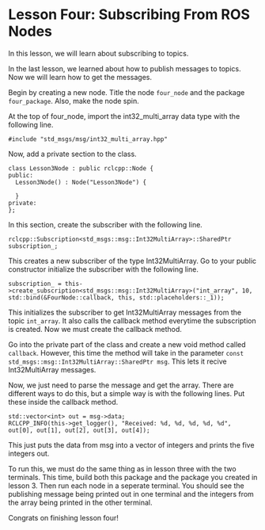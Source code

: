 # Lesson Four: Subscribing From ROS Nodes

In this lesson, we will learn about subscribing to topics.

In the last lesson, we learned about how to publish messages to topics. Now we will learn how to get the messages.

Begin by creating a new node. Title the node `four_node` and the package `four_package`. Also, make the node spin.

At the top of four_node, import the int32_multi_array data type with the following line.

```
#include "std_msgs/msg/int32_multi_array.hpp"
```

Now, add a private section to the class. 

```
class Lesson3Node : public rclcpp::Node {
public:
  Lesson3Node() : Node("Lesson3Node") {
    
  }
private:
};
```

In this section, create the subscriber with the following line.

```
rclcpp::Subscription<std_msgs::msg::Int32MultiArray>::SharedPtr subscription_;
```

This creates a new subscriber of the type Int32MultiArray. Go to your public constructor initialize the subscriber with the following line.

```
subscription_ = this->create_subscription<std_msgs::msg::Int32MultiArray>("int_array", 10, std::bind(&FourNode::callback, this, std::placeholders::_1));
```

This initializes the subscriber to get Int32MultiArray messages from the topic `int_array`. It also calls the callback method everytime the subscription is created. Now we must create the callback method.

Go into the private part of the class and create a new void method called `callback`. However, this time the method will take in the parameter `const std_msgs::msg::Int32MultiArray::SharedPtr msg`. This lets it recive Int32MultiArray messages.

Now, we just need to parse the message and get the array. There are different ways to do this, but a simple way is with the following lines. Put these inside the callback method.

```
std::vector<int> out = msg->data;
RCLCPP_INFO(this->get_logger(), "Received: %d, %d, %d, %d, %d", out[0], out[1], out[2], out[3], out[4]);
```

This just puts the data from msg into a vector of integers and prints the five integers out.

To run this, we must do the same thing as in lesson three with the two terminals. This time, build both this package and the package you created in lesson 3. Then run each node in a seperate terminal. You should see the publishing message being printed out in one terminal and the integers from the array being printed in the other terminal.

Congrats on finishing lesson four!